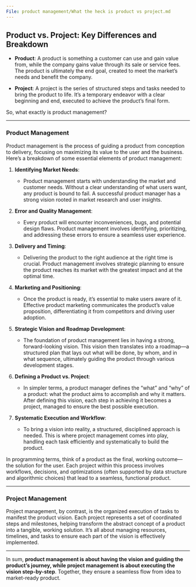 ```yaml
---
File: product management/What the heck is product vs project.md
---
```

## Product vs. Project: Key Differences and Breakdown

- **Product**: A product is something a customer can use and gain value from, while the company gains value through its sale or service fees. The product is ultimately the end goal, created to meet the market’s needs and benefit the company.
    
- **Project**: A project is the series of structured steps and tasks needed to bring the product to life. It’s a temporary endeavor with a clear beginning and end, executed to achieve the product’s final form.
    

So, what exactly is product management?

---

### Product Management

Product management is the process of guiding a product from conception to delivery, focusing on maximizing its value to the user and the business. Here’s a breakdown of some essential elements of product management:

1. **Identifying Market Needs**:
    
    - Product management starts with understanding the market and customer needs. Without a clear understanding of what users want, any product is bound to fail. A successful product manager has a strong vision rooted in market research and user insights.
2. **Error and Quality Management**:
    
    - Every product will encounter inconveniences, bugs, and potential design flaws. Product management involves identifying, prioritizing, and addressing these errors to ensure a seamless user experience.
3. **Delivery and Timing**:
    
    - Delivering the product to the right audience at the right time is crucial. Product management involves strategic planning to ensure the product reaches its market with the greatest impact and at the optimal time.
4. **Marketing and Positioning**:
    
    - Once the product is ready, it’s essential to make users aware of it. Effective product marketing communicates the product’s value proposition, differentiating it from competitors and driving user adoption.
5. **Strategic Vision and Roadmap Development**:
    
    - The foundation of product management lies in having a strong, forward-looking vision. This vision then translates into a roadmap—a structured plan that lays out what will be done, by whom, and in what sequence, ultimately guiding the product through various development stages.
6. **Defining a Product vs. Project**:
    
    - In simpler terms, a product manager defines the “what” and “why” of a product: what the product aims to accomplish and why it matters. After defining this vision, each step in achieving it becomes a project, managed to ensure the best possible execution.
7. **Systematic Execution and Workflow**:
    
    - To bring a vision into reality, a structured, disciplined approach is needed. This is where project management comes into play, handling each task efficiently and systematically to build the product.

In programming terms, think of a product as the final, working outcome—the solution for the user. Each project within this process involves workflows, decisions, and optimizations (often supported by data structure and algorithmic choices) that lead to a seamless, functional product.

---

### Project Management

Project management, by contrast, is the organized execution of tasks to manifest the product vision. Each project represents a set of coordinated steps and milestones, helping transform the abstract concept of a product into a tangible, working solution. It’s all about managing resources, timelines, and tasks to ensure each part of the vision is effectively implemented.

---

In sum, **product management is about having the vision and guiding the product’s journey, while project management is about executing the vision step-by-step**. Together, they ensure a seamless flow from idea to market-ready product.